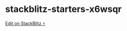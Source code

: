 # stackblitz-starters-x6wsqr

[Edit on StackBlitz ⚡️](https://stackblitz.com/edit/stackblitz-starters-x6wsqr)